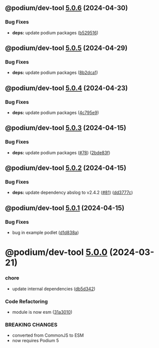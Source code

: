 ## @podium/dev-tool [5.0.6](https://github.com/podium-lib/dev-tool/compare/@podium/dev-tool@5.0.5...@podium/dev-tool@5.0.6) (2024-04-30)


### Bug Fixes

* **deps:** update podium packages ([b529516](https://github.com/podium-lib/dev-tool/commit/b529516816bed734706dbae28b4d754da529e551))

## @podium/dev-tool [5.0.5](https://github.com/podium-lib/dev-tool/compare/@podium/dev-tool@5.0.4...@podium/dev-tool@5.0.5) (2024-04-29)


### Bug Fixes

* **deps:** update podium packages ([8b2dca1](https://github.com/podium-lib/dev-tool/commit/8b2dca192efe7714b5c82719b8527fc30cc28e56))

## @podium/dev-tool [5.0.4](https://github.com/podium-lib/dev-tool/compare/@podium/dev-tool@5.0.3...@podium/dev-tool@5.0.4) (2024-04-23)


### Bug Fixes

* **deps:** update podium packages ([4c795e9](https://github.com/podium-lib/dev-tool/commit/4c795e98e98972ca0e7d3dfab56b6e05e38b7de7))

## @podium/dev-tool [5.0.3](https://github.com/podium-lib/dev-tool/compare/@podium/dev-tool@5.0.2...@podium/dev-tool@5.0.3) (2024-04-15)


### Bug Fixes

* **deps:** update podium packages ([#78](https://github.com/podium-lib/dev-tool/issues/78)) ([2bde83f](https://github.com/podium-lib/dev-tool/commit/2bde83f5365c459a5820198e88f5bf243f8ce810))

## @podium/dev-tool [5.0.2](https://github.com/podium-lib/dev-tool/compare/@podium/dev-tool@5.0.1...@podium/dev-tool@5.0.2) (2024-04-15)


### Bug Fixes

* **deps:** update dependency abslog to v2.4.2 ([#81](https://github.com/podium-lib/dev-tool/issues/81)) ([dd3777c](https://github.com/podium-lib/dev-tool/commit/dd3777c8b6f4436801caece60dcead9a5c3991b9))

## @podium/dev-tool [5.0.1](https://github.com/podium-lib/dev-tool/compare/@podium/dev-tool@5.0.0...@podium/dev-tool@5.0.1) (2024-04-15)


### Bug Fixes

* bug in example podlet ([d1d838a](https://github.com/podium-lib/dev-tool/commit/d1d838a02db4aa98ba2f62e26380637acc7ea161))

# @podium/dev-tool [5.0.0](https://github.com/podium-lib/dev-tool/compare/@podium/dev-tool@4.0.0...@podium/dev-tool@5.0.0) (2024-03-21)


### chore

* update internal dependencies ([db5d342](https://github.com/podium-lib/dev-tool/commit/db5d3429ae355324514ef357dc5b4c942221928c))


### Code Refactoring

* module is now esm ([31a3010](https://github.com/podium-lib/dev-tool/commit/31a30107f1d9e40a344c45102407ad80d4152717))


### BREAKING CHANGES

* converted from CommonJS to ESM
* now requires Podium 5

